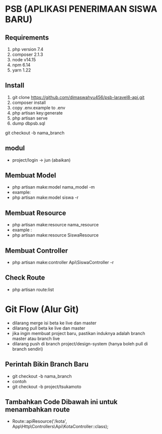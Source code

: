 # PSB (APLIKASI PENERIMAAN SISWA BARU)

## Requirements

1. php version 7.4
2. composer 2.1.3
3. node v14.15
4. npm 6.14
5. yarn 1.22 

## Install

1. git clone https://github.com/dimaswahyu456/psb-laravel8-api.git
2. composer install
3. copy .env.example to .env
4. php artisan key:generate
5. php artisan serve
6. dump dbpsb.sql

git checkout -b nama_branch

## modul
* project/login -> jun (abaikan)


## Membuat Model

* php artisan make:model nama_model -m
* example:
* php artisan make:model siswa -r 

## Membuat Resource

* php artisan make:resource nama_resource
* example :
* php artisan make:resource SiswaResource

## Membuat Controller
* php artisan make:controller Api\SiswaController -r 

## Check Route
* php artisan route:list

# Git Flow (Alur Git)
* dilarang merge isi beta ke live dan master
* dilarang pull beta ke live dan master
* jika ingin membuat project baru, pastikan induknya adalah branch master atau branch live
* dilarang push di branch project/design-system (hanya boleh pull di branch sendiri)

## Perintah Bikin Branch Baru
* git checkout -b nama_branch
* contoh
* git checkout -b project/tsukamoto

## Tambahkan Code Dibawah ini untuk menambahkan route
* Route::apiResource('/kota', App\Http\Controllers\Api\KotaController::class);



